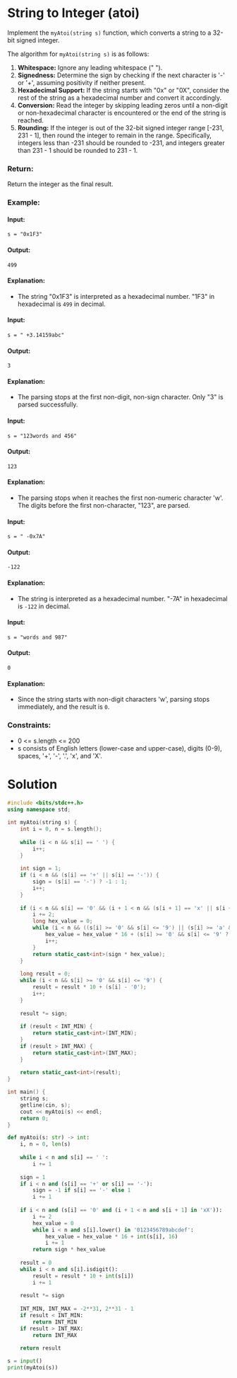 # String to Integer (atoi) 

Implement the `myAtoi(string s)` function, which converts a string to a 32-bit signed integer.

The algorithm for `myAtoi(string s)` is as follows:

1. **Whitespace:** Ignore any leading whitespace (" ").
2. **Signedness:** Determine the sign by checking if the next character is '-' or '+', assuming positivity if neither present.
3. **Hexadecimal Support:** If the string starts with "0x" or "0X", consider the rest of the string as a hexadecimal number and convert it accordingly.
4. **Conversion:** Read the integer by skipping leading zeros until a non-digit or non-hexadecimal character is encountered or the end of the string is reached.
5. **Rounding:** If the integer is out of the 32-bit signed integer range [-231, 231 - 1], then round the integer to remain in the range. Specifically, integers less than -231 should be rounded to -231, and integers greater than 231 - 1 should be rounded to 231 - 1.

### Return:
Return the integer as the final result.

### Example:

#### Input:
```plaintext
s = "0x1F3"
```

#### Output:
`499`

#### Explanation:
- The string "0x1F3" is interpreted as a hexadecimal number. "1F3" in hexadecimal is `499` in decimal.

#### Input:
```plaintext
s = " +3.14159abc"
```

#### Output:
`3`

#### Explanation:
- The parsing stops at the first non-digit, non-sign character. Only "3" is parsed successfully.

#### Input:
```plaintext
s = "123words and 456"
```

#### Output:
`123`

#### Explanation:
- The parsing stops when it reaches the first non-numeric character 'w'. The digits before the first non-character, "123", are parsed.

#### Input:
```plaintext
s = " -0x7A"
```

#### Output:
`-122`

#### Explanation:
- The string is interpreted as a hexadecimal number. "-7A" in hexadecimal is `-122` in decimal.

#### Input:
```plaintext
s = "words and 987"
```

#### Output:
`0`

#### Explanation:
- Since the string starts with non-digit characters 'w', parsing stops immediately, and the result is `0`.

### Constraints:
- 0 <= s.length <= 200
- s consists of English letters (lower-case and upper-case), digits (0-9), spaces, '+', '-', '.', 'x', and 'X'.



# Solution


```cpp
#include <bits/stdc++.h>
using namespace std;

int myAtoi(string s) {
    int i = 0, n = s.length();
    
    while (i < n && s[i] == ' ') {
        i++;
    }
    
    int sign = 1;
    if (i < n && (s[i] == '+' || s[i] == '-')) {
        sign = (s[i] == '-') ? -1 : 1;
        i++;
    }
    
    if (i < n && s[i] == '0' && (i + 1 < n && (s[i + 1] == 'x' || s[i + 1] == 'X'))) {
        i += 2;
        long hex_value = 0;
        while (i < n && ((s[i] >= '0' && s[i] <= '9') || (s[i] >= 'a' && s[i] <= 'f') || (s[i] >= 'A' && s[i] <= 'F'))) {
            hex_value = hex_value * 16 + (s[i] >= '0' && s[i] <= '9' ? s[i] - '0' : (s[i] >= 'a' && s[i] <= 'f') ? s[i] - 'a' + 10 : s[i] - 'A' + 10);
            i++;
        }
        return static_cast<int>(sign * hex_value);
    }
    
    long result = 0;
    while (i < n && s[i] >= '0' && s[i] <= '9') {
        result = result * 10 + (s[i] - '0');
        i++;
    }
    
    result *= sign;
    
    if (result < INT_MIN) {
        return static_cast<int>(INT_MIN);
    }
    if (result > INT_MAX) {
        return static_cast<int>(INT_MAX);
    }
    
    return static_cast<int>(result);
}

int main() {
    string s;
    getline(cin, s); 
    cout << myAtoi(s) << endl;
    return 0;
}

```


```python
def myAtoi(s: str) -> int:
    i, n = 0, len(s)
    
    while i < n and s[i] == ' ':
        i += 1
    
    sign = 1
    if i < n and (s[i] == '+' or s[i] == '-'):
        sign = -1 if s[i] == '-' else 1
        i += 1
    
    if i < n and (s[i] == '0' and (i + 1 < n and s[i + 1] in 'xX')):
        i += 2
        hex_value = 0
        while i < n and s[i].lower() in '0123456789abcdef':
            hex_value = hex_value * 16 + int(s[i], 16)
            i += 1
        return sign * hex_value
    
    result = 0
    while i < n and s[i].isdigit():
        result = result * 10 + int(s[i])
        i += 1
    
    result *= sign
    
    INT_MIN, INT_MAX = -2**31, 2**31 - 1
    if result < INT_MIN:
        return INT_MIN
    if result > INT_MAX:
        return INT_MAX
    
    return result

s = input()
print(myAtoi(s))
```